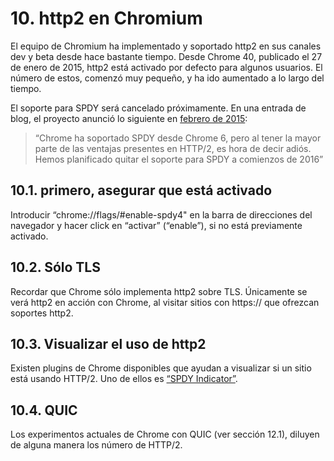 # 10. http2 en Chromium

El equipo de Chromium ha implementado y soportado http2 en sus canales dev y beta desde hace bastante tiempo. Desde Chrome 40, publicado el 27 de enero de 2015, http2 está activado por defecto para algunos usuarios. El número de estos, comenzó muy pequeño, y ha ido aumentado a lo largo del tiempo.

El soporte para SPDY será cancelado próximamente. En una entrada de blog, el proyecto anunció lo siguiente en [febrero de 2015](https://blog.chromium.org/2015/02/hello-http2-goodbye-spdy.html):

> “Chrome ha soportado SPDY desde Chrome 6, pero al tener la mayor parte de las ventajas presentes en HTTP/2, es hora de decir adiós. Hemos planificado quitar el soporte para SPDY a comienzos de 2016”

## 10.1. primero, asegurar que está activado

Introducir “chrome://flags/#enable-spdy4" en la barra de direcciones del navegador y hacer click en “activar” (“enable”), si no está previamente activado.

## 10.2. Sólo TLS

Recordar que Chrome sólo implementa http2 sobre TLS. Únicamente se verá http2 en acción con Chrome, al visitar sitios con https:// que ofrezcan soportes http2.

## 10.3. Visualizar el uso de http2
Existen plugins de Chrome disponibles que ayudan a visualizar si un sitio está usando HTTP/2. Uno de ellos es [“SPDY Indicator”](https://chrome.google.com/webstore/detail/spdy-indicator/mpbpobfflnpcgagjijhmgnchggcjblin).

## 10.4. QUIC
Los experimentos actuales de Chrome con QUIC (ver sección 12.1), diluyen de alguna manera los número de HTTP/2.
